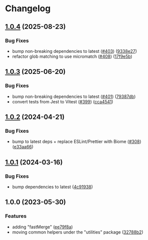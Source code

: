 # Changelog

## [1.0.4](https://github.com/versini-org/node-cli/compare/utilities-v1.0.3...utilities-v1.0.4) (2025-08-23)


### Bug Fixes

* bump non-breaking dependencies to latest ([#403](https://github.com/versini-org/node-cli/issues/403)) ([9338e27](https://github.com/versini-org/node-cli/commit/9338e27122994f5780d3be5c0c5886171b2a059c))
* refactor glob matching to use micromatch ([#408](https://github.com/versini-org/node-cli/issues/408)) ([17f9e5b](https://github.com/versini-org/node-cli/commit/17f9e5b493f3c25614ae095594e239fb41c60fb6))

## [1.0.3](https://github.com/versini-org/node-cli/compare/utilities-v1.0.2...utilities-v1.0.3) (2025-06-20)


### Bug Fixes

* bump non-breaking dependencies to latest ([#401](https://github.com/versini-org/node-cli/issues/401)) ([79387db](https://github.com/versini-org/node-cli/commit/79387db1070910f59ce19a9300e5fa48b9c830a0))
* convert tests from Jest to Vitest ([#399](https://github.com/versini-org/node-cli/issues/399)) ([cca4541](https://github.com/versini-org/node-cli/commit/cca45414f758508d21a179d41b9f04efe293d6d8))

## [1.0.2](https://github.com/aversini/node-cli/compare/utilities-v1.0.1...utilities-v1.0.2) (2024-04-21)


### Bug Fixes

* bump to latest deps + replace ESLint/Prettier with Biome ([#308](https://github.com/aversini/node-cli/issues/308)) ([e33aa66](https://github.com/aversini/node-cli/commit/e33aa66c0a1b95cc7fb9e10cdac2a60eefd309de))

## [1.0.1](https://github.com/aversini/node-cli/compare/utilities-v1.0.0...utilities-v1.0.1) (2024-03-16)


### Bug Fixes

* bump dependencies to latest ([4c91938](https://github.com/aversini/node-cli/commit/4c9193837c89d3aa9b4f82afa22e3f0668fdea6e))

## 1.0.0 (2023-05-30)


### Features

* adding "fastMerge" ([ee79f8a](https://github.com/aversini/node-cli/commit/ee79f8a0cb9372eea985a6f62badc7da64b08a3c))
* moving common helpers under the "utilities" package ([32788b2](https://github.com/aversini/node-cli/commit/32788b234c403ae4131e07d0e2308163ba7a64f4))
